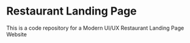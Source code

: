 # Restaurant Landing Page





This is a code repository for  a Modern UI/UX Restaurant Landing Page Website

